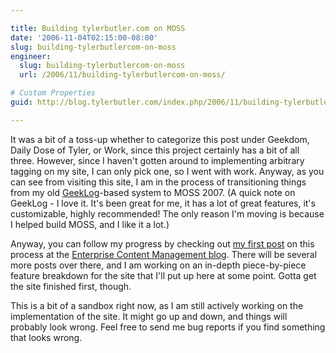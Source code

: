 ```yaml
---

title: Building tylerbutler.com on MOSS
date: '2006-11-04T02:15:00-08:00'
slug: building-tylerbutlercom-on-moss
engineer:
  slug: building-tylerbutlercom-on-moss
  url: /2006/11/building-tylerbutlercom-on-moss/

# Custom Properties
guid: http://blog.tylerbutler.com/index.php/2006/11/building-tylerbutlercom-on-moss/

---
```


It was a bit of a toss-up whether to categorize this post under Geekdom,
Daily Dose of Tyler, or Work, since this project certainly has a bit
of all three. However, since I haven't gotten around to implementing arbitrary
tagging on my site, I can only pick one, so I went with work. Anyway, as you
can see from visiting this site, I am in the process of transitioning things
from my old [GeekLog][4]-based system to MOSS 2007. (A quick note on GeekLog -
I love it. It's been great for me, it has a lot of great features, it's
customizable, highly recommended! The only reason I'm moving is because I
helped build MOSS, and I like it a lot.)

Anyway, you can follow my progress by checking out [my first post][5] on this
process at the [Enterprise Content Management blog][6]. There will be several
more posts over there, and I am working on an in-depth piece-by-piece feature
breakdown for the site that I'll put up here at some point. Gotta get the site
finished first, though.

This is a bit of a sandbox right now, as I am still actively working on the
implementation of the site. It might go up and down, and things will probably
look wrong. Feel free to send me bug reports if you find something that
looks wrong.


   [4]: http://www.geeklog.net/ ()
   [5]: http://blogs.msdn.com/ecm/archive/2006/10/30/building-tylerbutler-com-part-1-planning-and-basic-branding.aspx ()
   [6]: http://blogs.msdn.com/ecm ()
